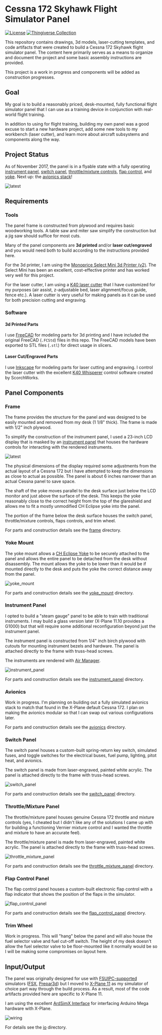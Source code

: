 

# Cessna 172 Skyhawk Flight Simulator Panel

[![License](https://img.shields.io/github/license/allanglen/c172-flight-sim-panel.svg)](https://opensource.org/licenses/Apache-2.0) [![Thingiverse Collection](https://img.shields.io/badge/thingiverse-Cessna%20172%20Flight%20Sim%20Panel-brightgreen.svg?logo=data%3Aimage%2Fpng%3Bbase64%2CiVBORw0KGgoAAAANSUhEUgAAAA4AAAAOCAMAAAAolt3jAAAAaVBMVEUki%2Foki%2FsljPsmjPsojfsykvsyk%2Fs3lfs%2FmftAmvxBmvxDm%2FxEnPxFnPxGnfxHnvxnrvxrsfxus%2FxxtPx2tv2ezP2gzf2izf2jzv2kz%2F2m0P2o0f2p0v2x1v602P612P632f642f7%2F%2F%2F8cEmj0AAAAAXRSTlO%2BbD9G7QAAAGlJREFUeNp1zscSgCAMRVFiQyxg70rw%2Fz9STMbRjXeRydk9IeAT642oesQhf1g5DVDYmqlcrH3JURJ73Zy%2BLpuJCEE0bVHoHybAuPrDHApmuhBzG94MdkOE%2BsikTPf2mVHOiIsB5v9ocQF%2FSgYDOQkwkwAAAABJRU5ErkJggg%3D%3D)](https://www.thingiverse.com/allanglen/collections/cessna-172-flight-simulator-panel)

This repository contains drawings, 3d models, laser-cutting templates, and code artifacts that were created to build a Cessna 172 Skyhawk flight simulator panel. The content here primarily serves as a means to organize and document the project and some basic assembly instructions are provided.

This project is a work in progress and components will be added as construction progresses.

## Goal

My goal is to build a reasonably priced, desk-mounted, fully functional flight simulator panel that I can use as a training device in conjunction with real-world flight training.

In addition to using for flight training, building my own panel was a good excuse to start a new hardware project, add some new tools to my workbench (laser cutter), and learn more about aircraft subsystems and components along the way.

## Project Status

As of November 2017, the panel is in a flyable state with a fully operating [instrument panel](./instrument_panel), [switch panel](./switch_panel), [throttle/mixture controls](./throttle_mixture_panel), [flap control](./flap_control_panel), and [yoke](./yoke_mount). Next up: the [avionics stack](./avionics)!

![latest](images/status.jpg)

## Requirements

### Tools

The panel frame is constructed from plywood and requires basic woodworking tools. A table saw and miter saw simplify the construction but a jig saw should suffice for most cuts.

Many of the panel components are **3d printed** and/or **laser cut/engraved** and you would need both to build according to the instructions provided here.

For the 3d printer, I am using the [Monoprice Select Mini 3d Printer (v2)](http://amzn.to/2yNIe8t). The Select Mini has been an excellent, cost-effective printer and has worked very well for this project.

For the laser cutter, I am using a [K40 laser cutter](http://ebay.to/2kDLgY0) that I have customized for my purposes (air assist, z-adjustable bed, laser alignment/focus guide, fence etc.). A laser cutter is very useful for making panels as it can be used for both precision cutting and engraving. 

### Software

#### 3d Printed Parts

I use [FreeCAD](https://www.freecadweb.org/) for modeling parts for 3d printing and I have included the original FreeCAD (`.FCStd`) files in this repo. The FreeCAD models have been exported to STL files (`.stl`) for direct usage in slicers.

#### Laser Cut/Engraved Parts

I use [Inkscape](https://inkscape.org/en/) for modeling parts for laser cutting and engraving. I control the laser cutter with the excellent [K40 Whisperer](http://www.scorchworks.com/K40whisperer/k40whisperer.html) control software created by ScorchWorks.

## Panel Components 

### Frame

The frame provides the structure for the panel and was designed to be easily mounted and removed from my desk (1 1/8" thick). The frame is made with 1/2" inch plywood.

To simplify the construction of the instrument panel, I used a 23-inch LCD display that is masked by an [instrument panel](#instrument-panel) that houses the hardware controls for interacting with the rendered instruments.

![latest](frame/images/frame.jpg)

The physical dimensions of the display required some adjustments from the actual layout of a Cessna 172  but I have attempted to keep the dimensions as close to actual as possible. The panel is about 6 inches narrower than an actual Cessna panel to save space.

The shaft of the yoke moves parallel to the desk surface just below the LCD monitor and just above the surface of the desk. This keeps the yoke reasonably close to the correct height from the top of the glareshield and allows me to fit a mostly unmodified CH Eclipse yoke into the panel.

The portion of the frame below the desk surface houses the switch panel, throttle/mixture controls, flaps controls, and trim wheel.

For parts and construction details see the [frame](./frame) directory.

### Yoke Mount

The yoke mount allows a [CH Eclipse Yoke](http://amzn.to/2oves8J) to be securely attached to the panel and allows the entire panel to be detached from the desk without disassembly. The mount allows the yoke to be lower than it would be if mounted directly to the desk and puts the yoke the correct distance away from the panel.

![yoke_mount](yoke_mount/images/yoke_mount.jpg)

For parts and construction details see the [yoke_mount](./yoke_mount) directory.

### Instrument Panel

I opted to build a "steam gauge" panel to be able to train with traditional instruments. I may build a glass version later (X-Plane 11.10 provides a G1000) but that will require some additional reconfiguration beyond just the instrument panel.

The instrument panel is constructed from 1/4" inch birch plywood with cutouts for mounting instrument bezels and hardware. The panel is attached directly to the frame with truss-head screws.

The instruments are rendered with [Air Manager](https://www.siminnovations.com/).

![instrument_panel](instrument_panel/images/instrument_panel.jpg)

For parts and construction details see the [instrument_panel](./instrument_panel) directory.

### Avionics

Work in progress. I'm planning on building out a fully simulated avionics stack to match that found in the X-Plane default Cessna 172. I plan on making the avionics modular so that I can swap out various configurations later.

For parts and construction details see the [avionics](./avionics) directory.

### Switch Panel

The switch panel houses a custom-built spring-return key switch, simulated fuses, and toggle switches for the electrical buses, fuel pump, lighting, pitot heat, and avionics. 

The switch panel is made from laser-engraved, painted white acrylic. The panel is attached directly to the frame with truss-head screws.

![switch_panel](switch_panel/images/switch_panel.jpg)

For parts and construction details see the [switch_panel](./switch_panel) directory.

### Throttle/Mixture Panel

The throttle/mixture panel houses genuine Cessna 172 throttle and mixture controls (yes, I cheated but I didn't like any of the solutions I came up with for building a functioning Vernier mixture control and I wanted the throttle and mixture to have an accurate feel).

The throttle/mixture panel is made from laser-engraved, painted white acrylic. The panel is attached directly to the frame with truss-head screws.

![throttle_mixture_panel](throttle_mixture_panel/images/throttle_mixture_panel.jpg)

For parts and construction details see the [throttle_mixture_panel](./throttle_mixture_panel) directory.

### Flap Control Panel

The flap control panel houses a custom-built electronic flap control with a flap indicator that shows the position of the flaps in the simulator.

![flap_control_panel](flap_control_panel/images/flaps_panel.jpg)

For parts and construction details see the [flap_control_panel](./flap_control_panel) directory.

### Trim Wheel

Work in progress. This will "hang" below the panel and will also house the fuel selector valve and fuel cut-off switch. The height of my desk doesn't allow the fuel selector valve to be floor-mounted like it normally would be so I will be making some compromises on layout here.

## Input/Output

The panel was originally designed for use with [FSUIPC-supported](http://www.schiratti.com/dowson.html) simulators ([FSX](http://store.steampowered.com/app/314160/Microsoft_Flight_Simulator_X_Steam_Edition/), [Prepar3d](https://www.prepar3d.com/)) but I moved to [X-Plane 11](http://www.x-plane.com/) as my simulator of choice part way through the build process. As a result, most of the code artifacts provided here are specific to X-Plane 11.

I am using the excellent [ArdSimX Interface](http://simvim.com/ardsimx/) for interfacing Arduino Mega hardware with X-Plane. 

![wiring](images/wiring.jpg)

For details see the [io](./io) directory.

